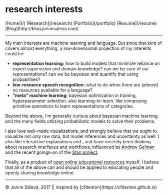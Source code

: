 <div id='topheader'>

# research interests

</div>

<thead>

<tr>

  <td>[Home](/)</td>

  <td>[Research](/research)</td>

  <td>[Portfolio](/portfolio)</td>

  <td>[Resume](/resume)</td>

  <td>[Blog](http://blog.jonnesaleva.com)</td>

</tr>

</thead>

---

<div id='container'>

My main interests are machine learning and language. But since that kind of covers almost everything, a low-dimensional projection of my interests could be:

- **representation learning:** how to build models that minimize reliance on expert supervision and domain knowledge? can we be sure of our representations? can we be bayesian and quantify that using probabilities?
- **low-resource speech recognition:** what to do when there are (almost) no resources available for a language?
- **"meta" machine learning:** bayesian optimization in training, hyperparameter selection. also learning-to-learn, like composing primitive operations to learn representations of categories.

Beyond the above, I'm generally curious about bayesian machine learning and the many fields utilizing probabilistic models to solve their problems.

I also love well-made visualizations, and strongly believe that we ought to visualize not only raw data, but model inferences and uncertainty as well. I also like interactive explanations and , and have recently been thinking about research interfaces and workflows, influenced by [Andrew Gelman](https://www.andrewgelman.com) and the recent goings-on of the [Stan project](https://www.mc-stan.org).

Finally, as a product of [open online educational resources](http://www.khanacademy.org) myself, I believe that all of the above can and should be applied to educating people and openly sharing knowledge online.

</div>

---

<tfoot>

<tr>

  <td>© Jonne Sälevä, 2017 || inspired by [cfdenton](https://cfdenton.github.io)</td>

</tr>

</tfoot>